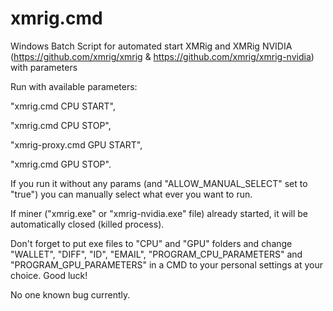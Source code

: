 # xmrig.cmd
Windows Batch Script for automated start XMRig and XMRig NVIDIA (https://github.com/xmrig/xmrig & https://github.com/xmrig/xmrig-nvidia) with parameters

Run with available parameters: 
  
  "xmrig.cmd CPU START",
  
  "xmrig.cmd CPU STOP",
  
  "xmrig-proxy.cmd GPU START",
  
  "xmrig.cmd GPU STOP".
  
If you run it without any params (and "ALLOW_MANUAL_SELECT" set to "true") you can manually select what ever you want to run.

If miner ("xmrig.exe" or "xmrig-nvidia.exe" file) already started, it will be automatically closed (killed process).

Don't forget to put exe files to "CPU" and "GPU" folders and change "WALLET", "DIFF", "ID", "EMAIL", "PROGRAM_CPU_PARAMETERS" and "PROGRAM_GPU_PARAMETERS" in a CMD to your personal settings at your choice. Good luck!

No one known bug currently.
